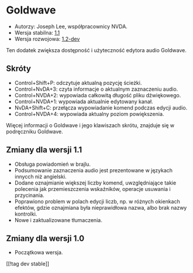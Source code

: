 # Goldwave #

* Autorzy: Joseph Lee, współpracownicy NVDA.
* Wersja stabilna: [1.1][1]
* Wersja rozwojowa: [1.2-dev][2]

Ten dodatek zwiększa dostępność i użyteczność edytora audio Goldwave.

## Skróty ##

* Control+Shift+P: odczytuje aktualną pozycję ścieżki.
* Control+NvDA+3: czyta informacje o aktualnym zaznaczeniu audio.
* Control+NVDA+2: wypowiada całkowitą długość pliku dźwiękowego.
* Control+NVDA+1: wypowiada aktualnie edytowany kanał.
* NvDA+Shift+C: przełącza wypowiadanie komend podczas edycji audio.
* Control+NVDA+4: wypowiada aktualny poziom powiększenia.

Więcej informacji o Goldwave i jego klawiszach skrótu, znajduje się w
podręczniku Goldwave.

## Zmiany dla wersji 1.1 ##

* Obsługa powiadomień w brajlu.
* Podsumowanie zaznaczenia audio jest prezentowane w językach innycch niż
  angielski.
* Dodane oznajmianie większej liczby komend, uwzględniające takie polecenia
  jak przemieszczenia wskaźników, operacje usuwania i przycinania.
* Poprawiono problem w polach edycji liczb, np. w różnych okienkach efektów,
  gdzie oznajmiana była nieprawidłowa nazwa, albo brak nazwy kontrolki.
* Nowe i zaktualizowane tłumaczenia.

## Zmiany dla wersji 1.0 ##

* Początkowa wersja.

[[!tag dev stable]]

[1]: http://addons.nvda-project.org/files/get.php?file=gwv

[2]: http://addons.nvda-project.org/files/get.php?file=gwv-dev
